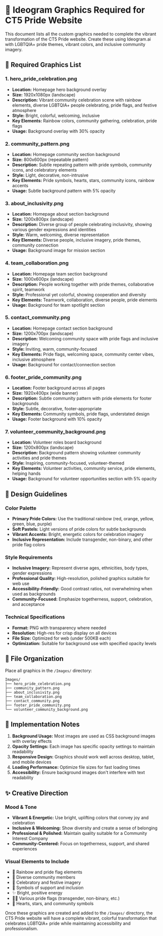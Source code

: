 # 🎨 Ideogram Graphics Required for CT5 Pride Website

This document lists all the custom graphics needed to complete the vibrant transformation of the CT5 Pride website. Create these using Ideogram.ai with LGBTQIA+ pride themes, vibrant colors, and inclusive community imagery.

## 🌈 Required Graphics List

### 1. **hero_pride_celebration.png**
- **Location:** Homepage hero background overlay
- **Size:** 1920x1080px (landscape)
- **Description:** Vibrant community celebration scene with rainbow elements, diverse LGBTQIA+ people celebrating, pride flags, and festive atmosphere
- **Style:** Bright, colorful, welcoming, inclusive
- **Key Elements:** Rainbow colors, community gathering, celebration, pride flags
- **Usage:** Background overlay with 30% opacity

### 2. **community_pattern.png**
- **Location:** Homepage community section background
- **Size:** 800x600px (repeatable pattern)
- **Description:** Subtle repeating pattern with pride symbols, community icons, and celebratory elements
- **Style:** Light, decorative, non-intrusive
- **Key Elements:** Pride symbols, hearts, stars, community icons, rainbow accents
- **Usage:** Subtle background pattern with 5% opacity

### 3. **about_inclusivity.png**
- **Location:** Homepage about section background
- **Size:** 1200x800px (landscape)
- **Description:** Diverse group of people celebrating inclusivity, showing various gender expressions and identities
- **Style:** Warm, welcoming, diverse representation
- **Key Elements:** Diverse people, inclusive imagery, pride themes, community connection
- **Usage:** Background image for mission section

### 4. **team_collaboration.png**
- **Location:** Homepage team section background
- **Size:** 1000x600px (landscape)
- **Description:** People working together with pride themes, collaborative spirit, teamwork
- **Style:** Professional yet colorful, showing cooperation and diversity
- **Key Elements:** Teamwork, collaboration, diverse people, pride elements
- **Usage:** Background for team spotlight section

### 5. **contact_community.png**
- **Location:** Homepage contact section background
- **Size:** 1200x700px (landscape)
- **Description:** Welcoming community space with pride flags and inclusive imagery
- **Style:** Inviting, warm, community-focused
- **Key Elements:** Pride flags, welcoming space, community center vibes, inclusive atmosphere
- **Usage:** Background for contact/connection section

### 6. **footer_pride_community.png**
- **Location:** Footer background across all pages
- **Size:** 1920x400px (wide banner)
- **Description:** Subtle community pattern with pride elements for footer backgrounds
- **Style:** Subtle, decorative, footer-appropriate
- **Key Elements:** Community symbols, pride flags, understated design
- **Usage:** Footer background with 10% opacity

### 7. **volunteer_community_background.png**
- **Location:** Volunteer roles board background
- **Size:** 1200x800px (landscape)
- **Description:** Background pattern showing volunteer community activities and pride themes
- **Style:** Inspiring, community-focused, volunteer-themed
- **Key Elements:** Volunteer activities, community service, pride elements, helping hands
- **Usage:** Background for volunteer opportunities section with 5% opacity

## 🎨 Design Guidelines

### Color Palette
- **Primary Pride Colors:** Use the traditional rainbow (red, orange, yellow, green, blue, purple)
- **Soft Pastels:** Light versions of pride colors for subtle backgrounds
- **Vibrant Accents:** Bright, energetic colors for celebration imagery
- **Inclusive Representation:** Include transgender, non-binary, and other pride flag colors

### Style Requirements
- **Inclusive Imagery:** Represent diverse ages, ethnicities, body types, gender expressions
- **Professional Quality:** High-resolution, polished graphics suitable for web use
- **Accessibility-Friendly:** Good contrast ratios, not overwhelming when used as backgrounds
- **Community-Focused:** Emphasize togetherness, support, celebration, and acceptance

### Technical Specifications
- **Format:** PNG with transparency where needed
- **Resolution:** High-res for crisp display on all devices
- **File Size:** Optimized for web (under 500KB each)
- **Optimization:** Suitable for background use with specified opacity levels

## 📁 File Organization

Place all graphics in the `/Images/` directory:
```
Images/
├── hero_pride_celebration.png
├── community_pattern.png
├── about_inclusivity.png
├── team_collaboration.png
├── contact_community.png
├── footer_pride_community.png
└── volunteer_community_background.png
```

## 🚀 Implementation Notes

1. **Background Usage:** Most images are used as CSS background images with overlay effects
2. **Opacity Settings:** Each image has specific opacity settings to maintain readability
3. **Responsive Design:** Graphics should work well across desktop, tablet, and mobile devices
4. **Loading Performance:** Optimize file sizes for fast loading times
5. **Accessibility:** Ensure background images don't interfere with text readability

## ✨ Creative Direction

### Mood & Tone
- **Vibrant & Energetic:** Use bright, uplifting colors that convey joy and celebration
- **Inclusive & Welcoming:** Show diversity and create a sense of belonging
- **Professional & Polished:** Maintain quality suitable for a Community Interest Company
- **Community-Centered:** Focus on togetherness, support, and shared experiences

### Visual Elements to Include
- 🌈 Rainbow and pride flag elements
- 👥 Diverse community members
- 🎉 Celebratory and festive imagery
- 🤝 Symbols of support and inclusion
- ✨ Bright, positive energy
- 🏳️‍🌈 Various pride flags (transgender, non-binary, etc.)
- 💖 Hearts, stars, and community symbols

Once these graphics are created and added to the `/Images/` directory, the CT5 Pride website will have a complete vibrant, colorful transformation that celebrates LGBTQIA+ pride while maintaining accessibility and professionalism. 